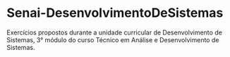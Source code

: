 # Senai-DesenvolvimentoDeSistemas
Exercícios propostos durante a unidade curricular de Desenvolvimento de Sistemas, 3° módulo do curso Técnico em Análise e Desenvolvimento de Sistemas.
